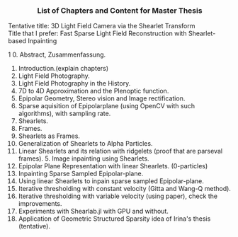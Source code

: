 ### <center> List of Chapters and Content for Master Thesis </center>

Tentative title: 3D Light Field Camera via the Shearlet Transform  
Title that I prefer: Fast Sparse Light Field Reconstruction with Shearlet-based Inpainting

1
0. Abstract, Zusammenfassung.  
1. Introduction.(explain chapters)  
2. Light Field Photography. 
  1. Light Field Photography in the History.  
  2. 7D to 4D Approximation and the Plenoptic function.
  3. Epipolar Geometry, Stereo vision and Image rectification.    
  4. Sparse aquisition of Epipolarplane (using OpenCV with such algorithms), with sampling rate.  
3. Shearlets.  
  1. Frames.  
  2. Shearlets as Frames.  
  3. Generalization of Shearlets to Alpha Particles.  
  4. Linear Shearlets and its relation with ridgelets (proof that are parseval frames).
	5. Image inpainting using Shearlets.
  5. Epipolar Plane Representation with linear Shearlets. (0-particles)  
4. Inpainting Sparse Sampled Epipolar-plane.
  1. Using linear Shearlets to inpain sparse sampled Epipolar-plane.
  2. Iterative thresholding with constant velocity (Gitta and Wang-Q method).  
  3. Iterative thresholding with variable velocity (using paper), check the improvements.  
  4. Experiments with Shearlab.jl with GPU and without.  
5. Application of Geometric Structured Sparsity idea of Irina's thesis (tentative).  
